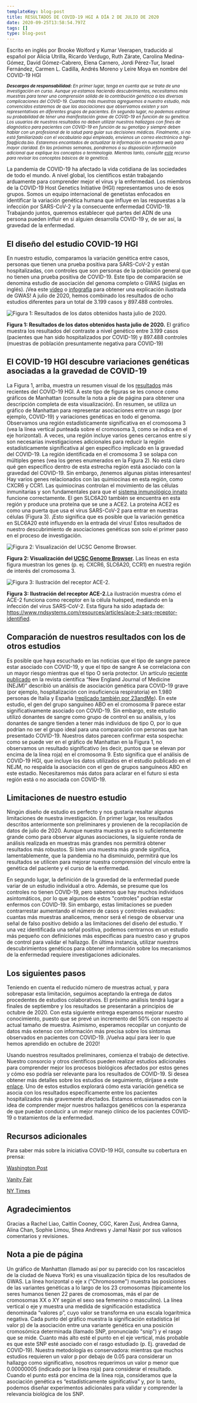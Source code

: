 ```yaml
---
templateKey: blog-post
title: RESULTADOS DE COVID-19 HGI A DÍA 2 DE JULIO DE 2020
date: 2020-09-25T13:58:54.797Z
tags: []
type: blog-post
---
```


Escrito en inglés por Brooke Wolford y Kumar Veerapen, traducido al español por Alicia Utrilla, Ricardo Verdugo, Ruth Zárate, Carolina Medina-Gómez, David Gómez-Cabrero, Elena Carnero, Jordi Pérez-Tur, Israel Fernández, Carmen L. Cadilla, Andrés Moreno y Leire Moya en nombre del COVID-19 HGI

<small>
<em>
<strong>Descargos de responsabilidad:</strong> En primer lugar, tenga en cuenta que se trata de una investigación en curso. Aunque ya estamos haciendo descubrimientos, necesitamos más muestras para tener una comprensión sólida de la contribución genética a las diversas complicaciones del COVID-19. Cuantas más muestras agreguemos a nuestro estudio, más convencidos estaremos de que las asociaciones que observamos existen y son representativas en diferentes grupos de pacientes. En segundo lugar, no podemos estimar su probabilidad de tener una manifestación grave de COVID-19 en función de su genética. Los usuarios de nuestros resultados no deben utilizar nuestros hallazgos con fines de diagnóstico para pacientes con COVID-19 en función de su genotipo y siempre deben hablar con un profesional de la salud para guiar sus decisiones médicas. Finalmente, si no está familiarizado con el vocabulario aquí empleado, envíenos un correo electrónico a hgi-faq@icda.bio. Estaremos encantados de actualizar la información en nuestra web para mayor claridad. En las próximas semanas, pondremos a su disposición información adicional que explique los conceptos o terminología. Mientras tanto, consulte <a href="https://medlineplus.gov/genetics/understanding/" target="_blank" rel="noopener noreferrer">este</a> recurso para revisar los conceptos básicos de la genética.
</em>
</small>

La pandemia de COVID-19 ha afectado la vida cotidiana de las sociedades de todo el mundo. A nivel global, los científicos están trabajando arduamente para comprender mejor el virus y la enfermedad. Los miembros de la COVID-19 Host Genetics Initiative (HGI) representamos uno de esos grupos. Somos un equipo internacional de genetistas enfocados en identificar la variación genética humana que influye en las respuestas a la infección por SARS-CoV-2 y la consecuente enfermedad COVID-19. Trabajando juntos, queremos establecer  qué partes del ADN de una persona pueden influir en si alguien desarrolla COVID-19 y, de ser así, la gravedad de la enfermedad.

## El diseño del estudio COVID-19 HGI

En nuestro estudio, comparamos la variación genética entre casos, personas que tienen una prueba positiva para SARS-CoV-2 y están hospitalizadas, con controles que son personas de la población general que no tienen una prueba positiva de COVID-19. Este tipo de comparación se denomina estudio de asociación del genoma completo o GWAS (siglas en inglés). ¡Vea este [vídeo](https://www.youtube.com/watch?v=cgyc55JhdcM) o [infografía](https://www.broadinstitute.org/visuals/explainer-genome-wide-association-studies) para obtener una explicación ilustrada de GWAS! A julio de 2020, hemos combinado los resultados de ocho estudios diferentes para un total de 3.199 casos y 897.488 controles.

![Figura 1: Resultados de los datos obtenidos hasta julio de 2020.](/img/scicomm_blog_post_20200924.png)
<figcaption class="manual-md-inline-caption">
<strong>Figura 1: Resultados de los datos obtenidos hasta julio de 2020.</strong>  El gráfico muestra los resultados del contraste a nivel genético entre 3.199 casos (pacientes que han sido hospitalizados por COVID-19) y 897.488 controles (muestras de población presuntamente negativa para COVID-19)
</figcaption>

## El COVID-19 HGI descubre variaciones genéticas asociadas a la gravedad de COVID-19

La Figura 1, arriba, muestra un resumen visual de los [resultados](/results/) más recientes del COVID-19 HGI. A este tipo de figuras se les conoce como gráficos de Manhattan (consulte la nota a pie de página para obtener una descripción completa de esta visualización). En resumen, se utiliza un gráfico de Manhattan para representar asociaciones entre un rasgo (por ejemplo, COVID-19) y variaciones genéticas en todo el genoma. Observamos una región estadísticamente significativa en el cromosoma 3 (vea la línea vertical punteada sobre el cromosoma 3, como se indica en el eje horizontal). A veces, una región incluye varios genes cercanos entre sí y son necesarias investigaciones adicionales para reducir la región estadísticamente significativa al gen específico implicado en la gravedad del COVID-19. La región identificada en el cromosoma 3 se solapa con múltiples genes (vea los genes enumerados en la Figura 2). No está claro qué gen específico dentro de esta estrecha región está asociado con la gravedad del COVID-19. Sin embargo, ¡tenemos algunas pistas interesantes! Hay varios genes relacionados con las quimiocinas en esta región, como CXCR6 y CCR1. Las quimiocinas controlan el movimiento de las células inmunitarias y son fundamentales para que el [sistema inmunológico innato](https://www.ncbi.nlm.nih.gov/pmc/articles/PMC4448619/) funcione correctamente. El gen SLC6A20 también se encuentra en esta región y produce una proteína que se une a ACE2. La proteína ACE2 es como una puerta que usa el virus SARS-CoV-2 para entrar en nuestras células (Figura 3). ¡Esto significa que es posible que la variación genética en SLC6A20 esté influyendo en la entrada del virus! Estos resultados de nuestro descubrimiento de asociaciones genéticas son solo el primer paso en el proceso de investigación.


![Figura 2: Visualización del UCSC Genome Browser.](/img/hgt_genome_32a4d_7bc390.jpg)
<figcaption class="manual-md-inline-caption">
<strong>Figura 2: Visualización del <a href="https://genome.ucsc.edu" target="_blank" rel="noopener noreferrer">UCSC Genome Browser</a>.</strong>  Las líneas en esta figura muestran los genes (p. ej. CXCR6, SLC6A20, CCR1) en nuestra región de interés del cromosoma 3.
</figcaption>

![Figura 3: Ilustración del receptor ACE-2.](/img/unnamed.png)
<figcaption class="manual-md-inline-caption">
<strong>Figura 3: Ilustración del receptor ACE-2.</strong>La ilustración muestra cómo el ACE-2 funciona como receptor en la célula huésped, mediando en la infección del virus SARS-CoV-2.
Esta figura ha sido adaptada de: <a href="https://www.rndsystems.com/resources/articles/ace-2-sars-receptor-identified" target="_blank" rel="noopener noreferrer">https://www.rndsystems.com/resources/articles/ace-2-sars-receptor-identified</a>.
</figcaption>

## Comparación de nuestros resultados con los de otros estudios

Es posible que haya escuchado en las noticias que el tipo de sangre parece estar asociado con COVID-19, y que el tipo de sangre A se correlaciona con un mayor riesgo mientras que el tipo O sería protector. Un artículo [reciente publicado](https://www.nejm.org/doi/full/10.1056/NEJMoa2020283) en la revista científica “New England Journal of Medicine (NEJM)” describió un análisis de asociación genética para COVID-19 grave (por ejemplo, hospitalización con insuficiencia respiratoria) en 1.980 personas de Italia y España ([replicado también por 23andMe](https://www.medrxiv.org/content/10.1101/2020.09.04.20188318v1)). En este estudio, el gen del grupo sanguíneo ABO en el cromosoma 9 parece estar significativamente asociado con COVID-19. Sin embargo, este estudio utilizó donantes de sangre como grupo de control en su análisis, y los donantes de sangre tienden a tener más individuos de tipo O, por lo que podrían no ser el grupo ideal para una comparación con personas que han presentado COVID-19. Nuestros datos parecen confirmar esta sospecha: como se puede ver en el gráfico de Manhattan en la Figura 1, no observamos un resultado significativo (es decir, puntos que se elevan por encima de la línea roja) en el cromosoma 9. Esto significa que el análisis de COVID-19 HGI, que incluye los datos utilizados en el estudio publicado en el NEJM, no respalda la asociación con el gen de grupos sanguíneos ABO en este estadio. Necesitaremos más datos para aclarar en el futuro si esta región está o no asociada con COVID-19.

## Limitaciones de nuestro estudio

Ningún diseño de estudio es perfecto y nos gustaría resaltar algunas limitaciones de nuestra investigación. En primer lugar, los resultados descritos anteriormente son preliminares y provienen de la recopilación de datos de julio de 2020. Aunque nuestra muestra ya es lo suficientemente grande como para observar algunas asociaciones, la siguiente ronda de análisis realizada en muestras más grandes nos permitirá obtener resultados más robustos. Si bien una muestra más grande significa, lamentablemente, que la pandemia no ha disminuido, permitirá que los resultados se utilicen para mejorar nuestra comprensión del vínculo entre la genética del paciente y el curso de la enfermedad.

En segundo lugar, la definición de la gravedad de la enfermedad puede variar de un estudio individual a otro. Además, se presume que los controles no tienen COVID-19, pero sabemos que hay muchos individuos asintomáticos, por lo que algunos de estos "controles" podrían estar enfermos con COVID-19. Sin embargo, estas limitaciones se pueden contrarrestar aumentando el número de casos y controles evaluados: cuantas más muestras analicemos, menor será el riesgo de observar una señal de falso positivo debido a las limitaciones del diseño del estudio. Y una vez identificada una señal positiva, podemos centrarnos en un estudio más pequeño con definiciones más específicas para nuestro caso y grupos de control para validar el hallazgo. En última instancia, utilizar nuestros descubrimientos genéticos para obtener información sobre los mecanismos de la enfermedad requiere investigaciones adicionales.

## Los siguientes pasos

Teniendo en cuenta el reducido número de muestras actual, y para sobrepasar esta limitación, seguimos aceptando la entrega de datos procedentes de estudios colaborativos. El próximo análisis tendrá lugar a finales de septiembre y los resultados se presentarán a principios de octubre de 2020. Con esta siguiente entrega esperamos mejorar nuestro conocimiento, puesto que se prevé un incremento del 50% con respecto al actual tamaño de muestra. Asimismo, esperamos recopilar un conjunto de datos más extenso con información más precisa sobre los síntomas observados en pacientes con COVID-19. ¡Vuelva aquí para leer lo que hemos aprendido en octubre de 2020!

Usando nuestros resultados preliminares, comienza el trabajo de detective. Nuestro consorcio y otros científicos pueden realizar estudios adicionales para comprender mejor los procesos biológicos afectados por estos genes y cómo eso podría ser relevante para los resultados de COVID-19. Si desea obtener más detalles sobre los estudios de seguimiento, diríjase a este [enlace](/blog/2020-06-29-in-silico-follow-up-results/). Uno de estos estudios explorará cómo esta variación genética se asocia con los resultados específicamente entre los pacientes hospitalizados más gravemente afectados. Estamos entusiasmados con la idea de comprender mejor nuestros hallazgos genéticos con la esperanza de que puedan conducir a un mejor manejo clínico de los pacientes COVID-19 o  tratamientos de la enfermedad.

## Recursos adicionales

Para saber más sobre la iniciativa COVID-19 HGI, consulte su cobertura en prensa:


[Washington Post](https://www.washingtonpost.com/opinions/2020/04/27/covid-19-quickly-kills-some-while-others-dont-show-symptoms-can-genetics-explain-this/)

[Vanity Fair](https://www.vanityfair.com/news/2020/04/genetic-chances-of-dying-from-coronavirus)

[NY Times](https://www.nytimes.com/2020/06/03/health/coronavirus-blood-type-genetics.html)

## Agradecimientos
Gracias a Rachel Liao, Caitlin Cooney, CGC, Karen Zusi, Andrea Ganna, Alina Chan, Sophie Limou, Shea Andrews y Jamal Nasir por sus valiosos comentarios y revisiones.

## Nota a pie de página

Un gráfico de Manhattan (llamado así por su parecido con los rascacielos de la ciudad de Nueva York) es una visualización típica de los resultados de GWAS. La línea horizontal o eje x ("Chromosome") muestra las posiciones de las variantes genéticas a lo largo de los 23 cromosomas (típicamente los seres humanos tienen 22 pares de cromosomas, más el par de cromosomas XX o XY según el sexo sea femenino o masculino). La línea vertical o eje y muestra una medida de significación estadística denominada “valores p”, cuyo valor se transforma en una escala logarítmica negativa. Cada punto del gráfico muestra la significación estadística (el valor p) de la asociación entre una variante genética en una posición cromosómica determinada (llamado SNP, pronunciado "snip") y el rasgo que se mide. Cuanto más alto esté el punto en el eje vertical, más probable es que este SNP esté asociado con el rasgo estudiado (p. Ej. gravedad de COVID-19). Nuestra metodología es conservadora: mientras que muchos estudios requieren un valor p por debajo de 0.05 para considerar un hallazgo como significativo, nosotros requerimos un valor p menor que 0.00000005 (indicado por la línea roja) para considerar el resultado. Cuando el punto está por encima de la línea roja, consideramos que la asociación genética es “estadísticamente significativa” y, por lo tanto, podemos diseñar experimentos adicionales para validar y comprender la relevancia biológica de los SNP.

